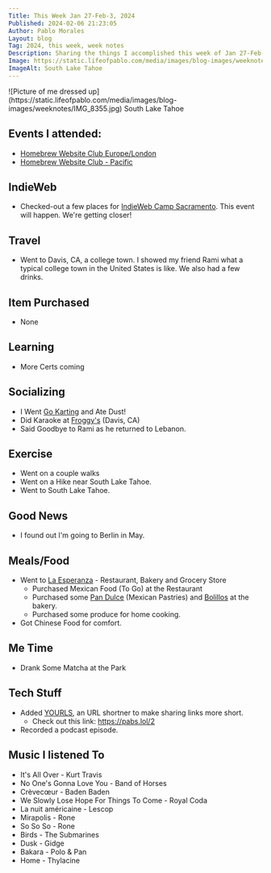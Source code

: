 ```yaml
---
Title: This Week Jan 27-Feb-3, 2024
Published: 2024-02-06 21:23:05
Author: Pablo Morales
Layout: blog
Tag: 2024, this week, week notes
Description: Sharing the things I accomplished this week of Jan 27-Feb-3, 2024.
Image: https://static.lifeofpablo.com/media/images/blog-images/weeknotes/IMG_8355.jpg
ImageAlt: South Lake Tahoe
---
```

<div class="measure center br2" markdown="1">
![Picture of me dressed up](https://static.lifeofpablo.com/media/images/blog-images/weeknotes/IMG_8355.jpg)  
South Lake Tahoe
</div>
 

## Events I attended: 
* [Homebrew Website Club Europe/London](https://events.indieweb.org/2024/01/homebrew-website-club-europe-london-JsNKFpjtn6yT)
* [Homebrew Website Club - Pacific](https://events.indieweb.org/2024/01/homebrew-website-club-pacific-l8jJrVJmiF7q)

## IndieWeb
* Checked-out a few places for [IndieWeb Camp Sacramento](https://indieweb.org/Planning#Sacramento,_CA). This event will happen. We're getting closer!

## Travel 
* Went to Davis, CA, a college town. I showed my friend Rami what a typical college town in the United States is like. We also had  a few drinks.

## Item Purchased
* None

## Learning
* More Certs coming

## Socializing
* I Went [Go Karting](https://lifeofpablo.com/blog/went-go-karting-and-ate-dust) and Ate Dust! 
* Did Karaoke at [Froggy's](https://www.yelp.com/biz/froggys-davis-2) (Davis, CA)
* Said Goodbye to Rami as he returned to Lebanon. 

## Exercise
* Went on a couple walks
* Went on a Hike near South Lake Tahoe.
* Went to South Lake Tahoe.

## Good News
* I found out I'm going to Berlin in May. 
 

## Meals/Food
* Went to [La Esperanza](https://www.yelp.com/biz/la-esperanza-mexican-food-products-sacramento) - Restaurant, Bakery and Grocery Store
  * Purchased Mexican Food (To Go) at the Restaurant
  * Purchased some [Pan Dulce](https://en.wikipedia.org/wiki/Pan_dulce) (Mexican Pastries) and [Bolillos](https://en.wikipedia.org/wiki/Bolillo) at the bakery. 
  * Purchased some produce for home cooking.
* Got Chinese Food for comfort.

## Me Time
* Drank Some Matcha at the Park

## Tech Stuff
* Added [YOURLS](https://yourls.org/), an URL shortner to make sharing links more short. 
  * Check out this link: https://pabs.lol/2
* Recorded a podcast episode. 

## Music I listened To
* It's All Over - Kurt Travis
* No One's Gonna Love You - Band of Horses
* Crèvecœur - Baden Baden
* We Slowly Lose Hope For Things To Come - Royal Coda
* La nuit américaine - Lescop
* Mirapolis - Rone
* So So So - Rone
* Birds - The Submarines
* Dusk - Gidge
* Bakara - Polo & Pan
* Home - Thylacine
